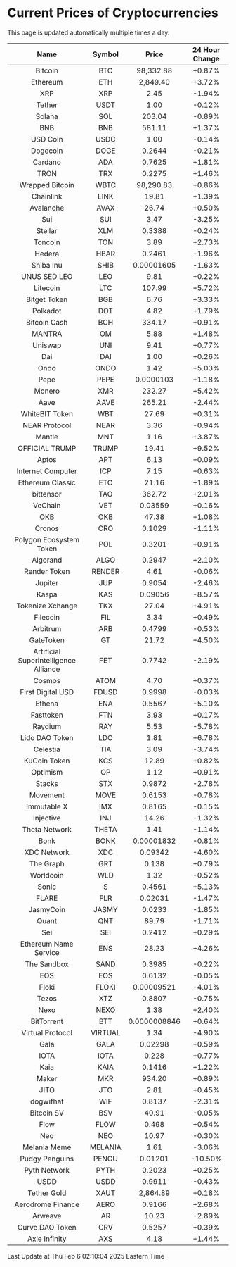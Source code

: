 # Current Prices of Cryptocurrencies
This page is updated automatically multiple times a day.

| Name | Symbol | Price | 24 Hour Change |
| :---: |:---:| :---: | :---: |
| Bitcoin | BTC | 98,332.88 | +0.87% |
| Ethereum | ETH | 2,849.40 | +3.72% |
| XRP | XRP | 2.45 | -1.94% |
| Tether | USDT | 1.00 | -0.12% |
| Solana | SOL | 203.04 | -0.89% |
| BNB | BNB | 581.11 | +1.37% |
| USD Coin | USDC | 1.00 | -0.14% |
| Dogecoin | DOGE | 0.2644 | -0.21% |
| Cardano | ADA | 0.7625 | +1.81% |
| TRON | TRX | 0.2275 | +1.46% |
| Wrapped Bitcoin | WBTC | 98,290.83 | +0.86% |
| Chainlink | LINK | 19.81 | +1.39% |
| Avalanche | AVAX | 26.74 | +0.50% |
| Sui | SUI | 3.47 | -3.25% |
| Stellar | XLM | 0.3388 | -0.24% |
| Toncoin | TON | 3.89 | +2.73% |
| Hedera | HBAR | 0.2461 | -1.96% |
| Shiba Inu | SHIB | 0.00001605 | -1.63% |
| UNUS SED LEO | LEO | 9.81 | +0.22% |
| Litecoin | LTC | 107.99 | +5.72% |
| Bitget Token | BGB | 6.76 | +3.33% |
| Polkadot | DOT | 4.82 | +1.79% |
| Bitcoin Cash | BCH | 334.17 | +0.91% |
| MANTRA | OM | 5.88 | +1.48% |
| Uniswap | UNI | 9.41 | +0.77% |
| Dai | DAI | 1.00 | +0.26% |
| Ondo | ONDO | 1.42 | +5.03% |
| Pepe | PEPE | 0.0000103 | +1.18% |
| Monero | XMR | 232.27 | +5.42% |
| Aave | AAVE | 265.21 | -2.44% |
| WhiteBIT Token | WBT | 27.69 | +0.31% |
| NEAR Protocol | NEAR | 3.36 | -0.94% |
| Mantle | MNT | 1.16 | +3.87% |
| OFFICIAL TRUMP | TRUMP | 19.41 | +9.52% |
| Aptos | APT | 6.13 | +0.09% |
| Internet Computer | ICP | 7.15 | +0.63% |
| Ethereum Classic | ETC | 21.16 | +1.89% |
| bittensor | TAO | 362.72 | +2.01% |
| VeChain | VET | 0.03559 | +0.16% |
| OKB | OKB | 47.38 | +1.08% |
| Cronos | CRO | 0.1029 | -1.11% |
| Polygon Ecosystem Token | POL | 0.3201 | +0.91% |
| Algorand | ALGO | 0.2947 | +2.10% |
| Render Token | RENDER | 4.61 | -0.06% |
| Jupiter | JUP | 0.9054 | -2.46% |
| Kaspa | KAS | 0.09056 | -8.57% |
| Tokenize Xchange | TKX | 27.04 | +4.91% |
| Filecoin | FIL | 3.34 | +0.49% |
| Arbitrum | ARB | 0.4799 | -0.53% |
| GateToken | GT | 21.72 | +4.50% |
| Artificial Superintelligence Alliance | FET | 0.7742 | -2.19% |
| Cosmos | ATOM | 4.70 | +0.37% |
| First Digital USD | FDUSD | 0.9998 | -0.03% |
| Ethena | ENA | 0.5567 | -5.10% |
| Fasttoken | FTN | 3.93 | +0.17% |
| Raydium | RAY | 5.53 | -5.78% |
| Lido DAO Token | LDO | 1.81 | +6.78% |
| Celestia | TIA | 3.09 | -3.74% |
| KuCoin Token | KCS | 12.89 | +0.82% |
| Optimism | OP | 1.12 | +0.91% |
| Stacks | STX | 0.9872 | -2.78% |
| Movement | MOVE | 0.6153 | -0.78% |
| Immutable X | IMX | 0.8165 | -0.15% |
| Injective | INJ | 14.26 | -1.32% |
| Theta Network | THETA | 1.41 | -1.14% |
| Bonk | BONK | 0.00001832 | -0.81% |
| XDC Network | XDC | 0.09342 | -4.60% |
| The Graph | GRT | 0.138 | +0.79% |
| Worldcoin | WLD | 1.32 | -0.52% |
| Sonic | S | 0.4561 | +5.13% |
| FLARE | FLR | 0.02031 | -1.47% |
| JasmyCoin | JASMY | 0.0233 | -1.85% |
| Quant | QNT | 89.79 | -1.71% |
| Sei | SEI | 0.2412 | +0.29% |
| Ethereum Name Service | ENS | 28.23 | +4.26% |
| The Sandbox | SAND | 0.3985 | -0.22% |
| EOS | EOS | 0.6132 | -0.05% |
| Floki | FLOKI | 0.00009521 | -4.01% |
| Tezos | XTZ | 0.8807 | -0.75% |
| Nexo | NEXO | 1.38 | +2.40% |
| BitTorrent | BTT | 0.0000008846 | +0.64% |
| Virtual Protocol | VIRTUAL | 1.34 | -4.90% |
| Gala | GALA | 0.02298 | +0.59% |
| IOTA | IOTA | 0.228 | +0.77% |
| Kaia | KAIA | 0.1416 | +1.22% |
| Maker | MKR | 934.20 | +0.89% |
| JITO | JTO | 2.81 | +0.45% |
| dogwifhat | WIF | 0.8137 | -2.31% |
| Bitcoin SV | BSV | 40.91 | -0.05% |
| Flow | FLOW | 0.498 | +0.54% |
| Neo | NEO | 10.97 | -0.30% |
| Melania Meme | MELANIA | 1.61 | -3.06% |
| Pudgy Penguins | PENGU | 0.01201 | -10.50% |
| Pyth Network | PYTH | 0.2023 | +0.25% |
| USDD | USDD | 0.9911 | -0.43% |
| Tether Gold | XAUT | 2,864.89 | +0.18% |
| Aerodrome Finance | AERO | 0.9166 | +2.68% |
| Arweave | AR | 10.23 | -2.89% |
| Curve DAO Token | CRV | 0.5257 | +0.39% |
| Axie Infinity | AXS | 4.18 | +1.44% |

Last Update at Thu Feb  6 02:10:04 2025 Eastern Time